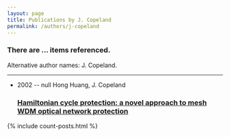 ```yaml
---
layout: page
title: Publications by J. Copeland
permalink: /authors/j-copeland
---
```


<h3 id="number-posts">There are ... items referenced.</h3>
<p id='info-authors'>Alternative author names: J. Copeland.</p>
<hr />
<ul class="post-list">
<li><span class='post-meta'>2002 -- null Hong Huang, J. Copeland</span><h3><a class='post-link' href="{{ site.baseurl }}/hamiltonian-cycle-protection-a-novel-approach-to-mesh-wdm-optical-network-protection">Hamiltonian cycle protection: a novel approach to mesh WDM optical network protection</a></h3></li>

</ul>
{% include count-posts.html %}
